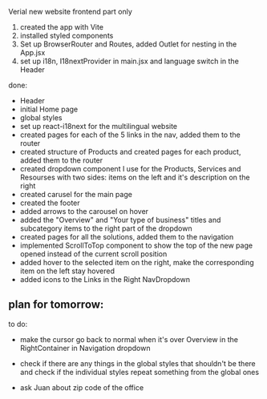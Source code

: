 Verial new website frontend part only

1. created the app with Vite
2. installed styled components
3. Set up BrowserRouter and Routes, added Outlet for nesting in the App.jsx
4. set up i18n, I18nextProvider in main.jsx and language switch in the Header

done:

- Header
- initial Home page
- global styles
- set up react-i18next for the multilingual website
- created pages for each of the 5 links in the nav, added them to the router
- created structure of Products and created pages for each product, added them to the router
- created dropdown component I use for the Products, Services and Resourses with two sides: items on the left and it's description on the right
- created carusel for the main page
- created the footer
- added arrows to the carousel on hover
- added the "Overview" and "Your type of business" titles and subcategory items to the right part of the dropdown
- created pages for all the solutions, added them to the navigation
- implemented ScrollToTop component to show the top of the new page opened instead of the current scroll position
- added hover to the selected item on the right, make the corresponding item on the left stay hovered 
- added icons to the Links in the Right NavDropdown

plan for tomorrow:
- 


to do:
- make the cursor go back to normal when it's over Overview in the RightContainer in Navigation dropdown

- check if there are any things in the global styles that shouldn't be there and check if the individual styles repeat something from the global ones
- ask Juan about zip code of the office
